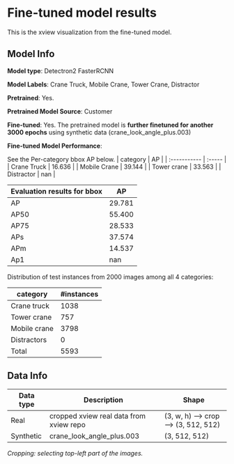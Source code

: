 

# Fine-tuned model results

This is the xview visualization from the fine-tuned model.

## Model Info 

**Model type**: Detectron2 FasterRCNN

**Model Labels**: Crane Truck, Mobile Crane, Tower Crane, Distractor 

**Pretrained**: Yes.

**Pretrained Model Source**: Customer

**Fine-tuned**: Yes. The pretrained model is **further finetuned for another 3000 epochs** using synthetic data (crane_look_angle_plus.003)

**Fine-tuned Model Performance**:

See the Per-category bbox AP below.
| category     | AP     |
| :----------- | :----- |
| Crane Truck  | 16.636 |
| Mobile Crane | 39.144 |
| Tower crane  | 33.563 |
| Distractor   | nan    |

| Evaluation results for bbox | AP     |
| --------------------------- | ------ |
| AP                          | 29.781 |
| AP50                        | 55.400 |
| AP75                        | 28.533 |
| APs                         | 37.574 |
| APm                         | 14.537 |
| Ap1                         | nan    |

Distribution of test instances from 2000 images among all 4 categories:

| category     | #instances |
| ------------ | ---------- |
| Crane truck  | 1038       |
| Tower crane  | 757        |
| Mobile crane | 3798       |
| Distractors  | 0          |
| Total        | 5593       |



## Data Info

| Data type | Description                             | Shape                                |
| --------- | --------------------------------------- | ------------------------------------ |
| Real      | cropped xview real data from xview repo | (3, w, h) --> crop --> (3, 512, 512) |
| Synthetic | crane_look_angle_plus.003               | (3, 512, 512)                        |

*Cropping: selecting top-left part of the images.*

